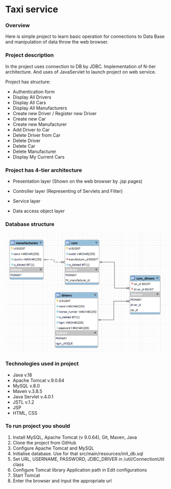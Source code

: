 # Taxi service

### Overview
Here is simple project to learn basic operation for connections to Data Base and manipulation of data throw the web browser.

### Project description
In the project uses connection to DB by JDBC. Implementation of N-tier architecture. And uses of JavaServlet to launch project on web service.

Project has structure:

- Authentication form
- Display All Drivers
- Display All Cars
- Display All Manufacturers
- Create new Driver / Register new Driver
- Create new Car
- Create new Manufacturer
- Add Driver to Car
- Delete Driver from Car
- Delete Driver
- Delete Car
- Delete Manufacturer
- Display My Current Cars

### Project has 4-tier architecture

- Presentation layer (Shown on the web browser by .jsp pages)

- Controller layer (Representing of Servlets and Filter)
- Service layer
- Data access object layer

### Database structure
![diagram](img.png)

### Technologies used in project

- Java v.18
- Apache Tomcat v.9.0.64
- MySQL v.8.0
- Maven v.3.8.5
- Java Servlet v.4.0.1
- JSTL v.1.2
- JSP
- HTML, CSS

### To run project you should

1. Install MySQL, Apache Tomcat (v 9.0.64), Git, Maven, Java
2. Clone the project from GitHub
3. Configure Apache Tomcat and MySQL
4. Initialise database. Use for that src/main/resources/init_db.sql
5. Set URL, USERNAME, PASSWORD, JDBC_DRIVER in /util/ConnectionUtil class
6. Configure Tomcat library Application path in Edit configurations
7. Start Tomcat
8. Enter the browser and input the appropriate url 
